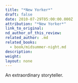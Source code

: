 ```yaml
---
title: "*New Yorker*"
draft: false
date: 2010-07-29T05:00:00.000Z
attribution: "*New Yorker*"
link_to_original:
nd_author_of_this_review:
related_author: .md
related_books:
  - book/midsummer-night.md
description:
weight:
layout: none
---
```

An extraordinary storyteller.

